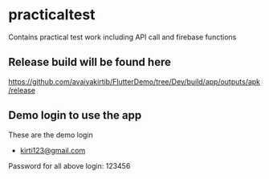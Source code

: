 # practicaltest

Contains practical test work including API call and firebase functions

## Release build will be found here
https://github.com/avaiyakirtib/FlutterDemo/tree/Dev/build/app/outputs/apk/release

## Demo login to use the app
These are the demo login
- kirti123@gmail.com


Password for all above login: 123456

